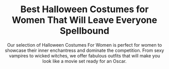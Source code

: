 ---
layout: post
title: Best Halloween Costumes for Women That Will Leave Everyone Spellbound
subtitle: Our selection of Halloween Costumes For Women is perfect for women to showcase their inner enchantress and dominate the competition. From sexy vampires to wicked witches, we offer fabulous outfits that will make you look like a movie set ready for an Oscar.
header-img: "img/post/2023/09/copied/halloween-costumes-for-women.jpg"
header-style: text
permalink: "/halloween-costumes-for-women/"
catalog: true
tags:
  - Recipients 
  - Men
---   